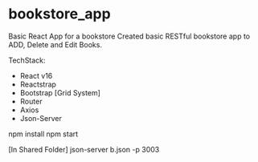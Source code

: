 # bookstore_app
Basic React App for a bookstore
Created basic RESTful bookstore app to ADD, Delete and Edit Books.

TechStack:
- React v16
- Reactstrap
- Bootstrap [Grid System]
- Router
- Axios
- Json-Server

npm install
npm start

[In Shared Folder] json-server b.json -p 3003


